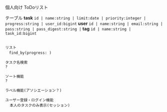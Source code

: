 個人向け
ToDoリスト

テーブル
**task**
` id | name:string | limit:date | priority:integer | progress:string | user_id:bigint `
**user**
` id | name:string | email:string | pass:string | pass_digest:string | `
**tag**
` id | name:string | task_id:bigint `
```

リスト
　find_by(progress: )

タスク名検索
?

ソート機能
?

ラベル機能(アソシエーション？)

ユーザー登録・ログイン機能
  本人のタスクのみ表示(セッション)



